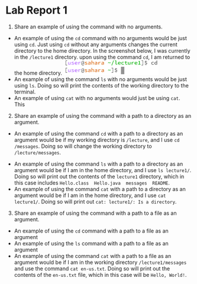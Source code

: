 # Lab Report 1

1. Share an example of using the command with no arguments.
* An example of using the `cd` command with no arguments would be just using `cd`. Just using `cd` without any arguments changes the current directory to the home directory. In the screenshot below, I was currently in the `/lecture1` directory. upon using the command `cd`, I am returned to the home directory.
![Image](cd_1.png)
* An example of using the command `ls` with no arguments would be just using `ls`. Doing so will print the contents of the working directory to the terminal.
* An example of using `cat` with no arguments would just be using `cat`. This 
2. Share an example of using the command with a path to a directory as an argument.
- An example of using the command `cd` with a path to a directory as an argument would be if my working directory is `/lecture`, and I use `cd /messages`. Doing so will change the working directory to `/lecture/messages`.
* An example of using the command `ls` with a path to a directory as an argument would be if I am in the home directory, and I use `ls lecture1/`. Doing so will print out the contents of the `lecture1` directory, which in this case includes `Hello.class  Hello.java  messages  README`.
* An example of using the command `cat` with a path to a directory as an argument would be if I am in the home directory, and I use `cat lecture1/`. Doing so will print out `cat: lecture1/: Is a directory`. 
3. Share an example of using the command with a path to a file as an argument.
* An example of using the `cd` command with a path to a file as an argument 
* An example of using the `ls` command with a path to a file as an argument 
* An example of using the command `cat` with a path to a file as an argument would be if I am in the working directory `/lecture1/messages` and use the command `cat en-us.txt`. Doing so will print out the contents of the `en-us.txt` file, which in this case will be `Hello, World!`. 
